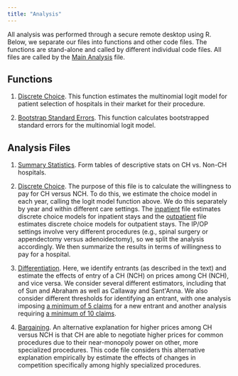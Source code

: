 ```yaml
---
title: "Analysis"
---
```


All analysis was performed through a secure remote desktop using R. Below, we separate our files into functions and other code files. The functions are stand-alone and called by different individual code files. All files are called by the [Main Analysis](analysis/_main.R) file.

## Functions

1. [Discrete Choice](analysis/fn_logit_model.R). This function estimates the multinomial logit model for patient selection of hospitals in their market for their procedure.

2. [Bootstrap Standard Errors](analysis/fn_choice_reg_bs.R). This function calculates bootstrapped standard errors for the multinomial logit model.


## Analysis Files

1. [Summary Statistics](analysis/summary_stats.R). Form tables of descriptive stats on CH vs. Non-CH hospitals.

2. [Discrete Choice](analysis/choice_reg_year.R). The purpose of this file is to calculate the willingness to pay for CH versus NCH. To do this, we estimate the choice model in each year, calling the logit model function above. We do this separately by year and within different care settings. The [inpatient](analysis/choice_reg_ip.R) file estimates discrete choice models for inpatient stays and the [outpatient](analysis/choice_reg_op.R) file estimates discrete choice models for outpatient stays. The IP/OP settings involve very different procedures (e.g., spinal surgery or appendectomy versus adenoidectomy), so we split the analysis accordingly. We then summarize the results in terms of willingness to pay for a hospital. 
    
3. [Differentiation](analysis/differentiation.R). Here, we identify entrants (as described in the text) and estimate the effects of entry of a CH (NCH) on prices among CH (NCH), and vice versa. We consider several different estimators, including that of Sun and Abraham as well as Callaway and Sant'Anna. We also consider different thresholds for identifying an entrant, with one analysis imposing [a minimum of 5 claims](analysis/differentiation_5claims.R) for a new entrant and another analysis requiring [a minimum of 10 claims](analysis/differentiation_10claims.R).

4. [Bargaining](analysis/bargaining.R). An alternative explanation for higher prices among CH versus NCH is that CH are able to negotiate higher prices for common procedures due to their near-monopoly power on other, more specialized procedures. This code file considers this alternative explanation empirically by estimate the effects of changes in competition specifically among highly specialized procedures.